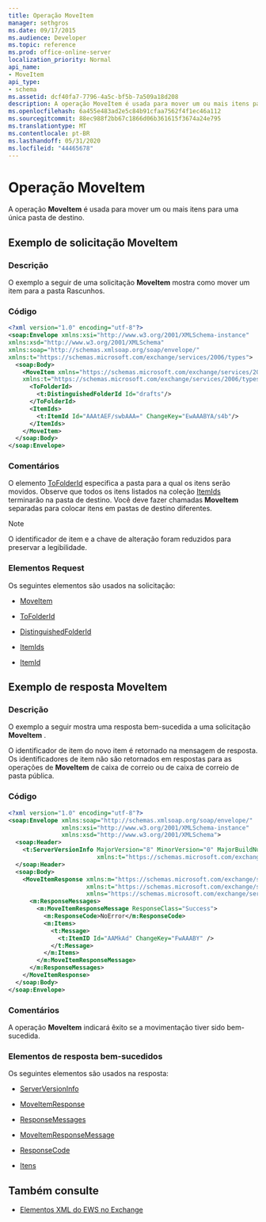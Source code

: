 ```yaml
---
title: Operação MoveItem
manager: sethgros
ms.date: 09/17/2015
ms.audience: Developer
ms.topic: reference
ms.prod: office-online-server
localization_priority: Normal
api_name:
- MoveItem
api_type:
- schema
ms.assetid: dcf40fa7-7796-4a5c-bf5b-7a509a18d208
description: A operação MoveItem é usada para mover um ou mais itens para uma única pasta de destino.
ms.openlocfilehash: 6a455e483ad2e5c84b91cfaa7562f4f1ec46a112
ms.sourcegitcommit: 88ec988f2bb67c1866d06b361615f3674a24e795
ms.translationtype: MT
ms.contentlocale: pt-BR
ms.lasthandoff: 05/31/2020
ms.locfileid: "44465678"
---
```

# <a name="moveitem-operation"></a>Operação MoveItem

A operação **MoveItem** é usada para mover um ou mais itens para uma única pasta de destino. 
  
## <a name="moveitem-request-example"></a>Exemplo de solicitação MoveItem

### <a name="description"></a>Descrição

O exemplo a seguir de uma solicitação **MoveItem** mostra como mover um item para a pasta Rascunhos. 
  
### <a name="code"></a>Código

```XML
<?xml version="1.0" encoding="utf-8"?>
<soap:Envelope xmlns:xsi="http://www.w3.org/2001/XMLSchema-instance"
xmlns:xsd="http://www.w3.org/2001/XMLSchema"
xmlns:soap="http://schemas.xmlsoap.org/soap/envelope/"
xmlns:t="https://schemas.microsoft.com/exchange/services/2006/types">
  <soap:Body>
    <MoveItem xmlns="https://schemas.microsoft.com/exchange/services/2006/messages"
    xmlns:t="https://schemas.microsoft.com/exchange/services/2006/types">
      <ToFolderId>
        <t:DistinguishedFolderId Id="drafts"/>
      </ToFolderId>
      <ItemIds>
        <t:ItemId Id="AAAtAEF/swbAAA=" ChangeKey="EwAAABYA/s4b"/>
      </ItemIds>
    </MoveItem>
  </soap:Body>
</soap:Envelope>
```

### <a name="comments"></a>Comentários

O elemento [ToFolderId](tofolderid.md) especifica a pasta para a qual os itens serão movidos. Observe que todos os itens listados na coleção [ItemIds](itemids.md) terminarão na pasta de destino. Você deve fazer chamadas **MoveItem** separadas para colocar itens em pastas de destino diferentes. 
  
> [!NOTE]
> O identificador de item e a chave de alteração foram reduzidos para preservar a legibilidade. 
  
### <a name="request-elements"></a>Elementos Request

Os seguintes elementos são usados na solicitação:
  
- [MoveItem](moveitem.md)
    
- [ToFolderId](tofolderid.md)
    
- [DistinguishedFolderId](distinguishedfolderid.md)
    
- [ItemIds](itemids.md)
    
- [ItemId](itemid.md)
    
## <a name="moveitem-response-example"></a>Exemplo de resposta MoveItem

### <a name="description"></a>Descrição

O exemplo a seguir mostra uma resposta bem-sucedida a uma solicitação **MoveItem** . 
  
O identificador de item do novo item é retornado na mensagem de resposta. Os identificadores de item não são retornados em respostas para as operações de **MoveItem** de caixa de correio ou de caixa de correio de pasta pública. 
  
### <a name="code"></a>Código

```XML
<?xml version="1.0" encoding="utf-8"?>
<soap:Envelope xmlns:soap="http://schemas.xmlsoap.org/soap/envelope/" 
               xmlns:xsi="http://www.w3.org/2001/XMLSchema-instance" 
               xmlns:xsd="http://www.w3.org/2001/XMLSchema">
  <soap:Header>
    <t:ServerVersionInfo MajorVersion="8" MinorVersion="0" MajorBuildNumber="662" MinorBuildNumber="0" 
                         xmlns:t="https://schemas.microsoft.com/exchange/services/2006/types"/>
  </soap:Header>
  <soap:Body>
    <MoveItemResponse xmlns:m="https://schemas.microsoft.com/exchange/services/2006/messages" 
                      xmlns:t="https://schemas.microsoft.com/exchange/services/2006/types" 
                      xmlns="https://schemas.microsoft.com/exchange/services/2006/messages">
      <m:ResponseMessages>
        <m:MoveItemResponseMessage ResponseClass="Success">
          <m:ResponseCode>NoError</m:ResponseCode>
          <m:Items>
            <t:Message>
              <t:ItemID Id="AAMkAd" ChangeKey="FwAAABY" />
            </t:Message>
          </m:Items>
        </m:MoveItemResponseMessage>
      </m:ResponseMessages>
    </MoveItemResponse>
  </soap:Body>
</soap:Envelope>
```

### <a name="comments"></a>Comentários

A operação **MoveItem** indicará êxito se a movimentação tiver sido bem-sucedida. 
  
### <a name="successful-response-elements"></a>Elementos de resposta bem-sucedidos

Os seguintes elementos são usados na resposta:
  
- [ServerVersionInfo](serverversioninfo.md)
    
- [MoveItemResponse](moveitemresponse.md)
    
- [ResponseMessages](responsemessages.md)
    
- [MoveItemResponseMessage](moveitemresponsemessage.md)
    
- [ResponseCode](responsecode.md)
    
- [Itens](items.md)
    
## <a name="see-also"></a>Também consulte



- [Elementos XML do EWS no Exchange](ews-xml-elements-in-exchange.md)

